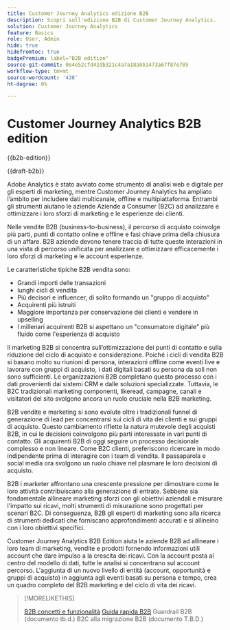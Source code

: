```yaml
---
title: Customer Journey Analytics edizione B2B
description: Scopri sull'edizione B2B di Customer Journey Analytics.
solution: Customer Journey Analytics
feature: Basics
role: User, Admin
hide: true
hidefromtoc: true
badgePremium: label="B2B edition"
source-git-commit: 0e4e52cfd42db321c4a7a18a9b1473a67f87e785
workflow-type: tm+mt
source-wordcount: '438'
ht-degree: 0%

---
```


# Customer Journey Analytics B2B edition

{{b2b-edition}}

{{draft-b2b}}

Adobe Analytics è stato avviato come strumento di analisi web e digitale per gli esperti di marketing, mentre Customer Journey Analytics ha ampliato l’ambito per includere dati multicanale, offline e multipiattaforma.  Entrambi gli strumenti aiutano le aziende Aziende a Consumer (B2C) ad analizzare e ottimizzare i loro sforzi di marketing e le esperienze dei clienti.

Nelle vendite B2B (business-to-business), il percorso di acquisto coinvolge più parti, punti di contatto online e offline e fasi chiave prima della chiusura di un affare. B2B aziende devono tenere traccia di tutte queste interazioni in una vista di percorso unificata per analizzare e ottimizzare efficacemente i loro sforzi di marketing e le account esperienze.

Le caratteristiche tipiche B2B vendita sono:

* Grandi importi delle transazioni
* lunghi cicli di vendita
* Più decisori e influencer, di solito formando un &quot;gruppo di acquisto&quot;
* Acquirenti più istruiti
* Maggiore importanza per conservazione dei clienti e vendere in upselling
* I millenari acquirenti B2B si aspettano un &quot;consumatore digitale&quot; più fluido come l&#39;esperienza di acquisto

Il marketing B2B si concentra sull’ottimizzazione dei punti di contatto e sulla riduzione del ciclo di acquisto e considerazione. Poiché i cicli di vendita B2B si basano molto su riunioni di persona, interazioni offline come eventi live e lavorare con gruppi di acquisto, i dati digitali basati su persona da soli non sono sufficienti. Le organizzazioni B2B completano questo processo con i dati provenienti dai sistemi CRM e dalle soluzioni specializzate. Tuttavia, le B2C tradizionali marketing componenti, likeread, campagne, canali e visitatori del sito svolgono ancora un ruolo cruciale nella B2B marketing.

B2B vendite e marketing si sono evolute oltre i tradizionali funnel di generazione di lead per concentrarsi sui cicli di vita dei clienti e sui gruppi di acquisto. Questo cambiamento riflette la natura mutevole degli acquisti B2B, in cui le decisioni coinvolgono più parti interessate in vari punti di contatto. Gli acquirenti B2B di oggi seguire un processo decisionale complesso e non lineare. Come B2C clienti, preferiscono ricercare in modo indipendente prima di interagire con i team di vendita. Il passaparola e social media ora svolgono un ruolo chiave nel plasmare le loro decisioni di acquisto.

B2B i marketer affrontano una crescente pressione per dimostrare come le loro attività contribuiscano alla generazione di entrate.  Sebbene sia fondamentale allineare marketing sforzi con gli obiettivi aziendali e misurare l&#39;impatto sui ricavi, molti strumenti di misurazione sono progettati per scenari B2C. Di conseguenza, B2B gli esperti di marketing sono alla ricerca di strumenti dedicati che forniscano approfondimenti accurati e si allineino con i loro obiettivi specifici.

Customer Journey Analytics B2B Edition aiuta le aziende B2B ad allineare i loro team di marketing, vendite e prodotti fornendo informazioni utili account che dare impulso a la crescita dei ricavi. Con la account posta al centro del modello di dati, tutte le analisi si concentrano sul account percorso. L&#39;aggiunta di un nuovo livello di entità (account, opportunità e gruppi di acquisto) in aggiunta agli eventi basati su persona e tempo, crea un quadro completo del B2B marketing e del ciclo di vita dei ricavi.


>[!MORELIKETHIS]
>
>[B2B concetti e funzionalità](cja-b2b-concepts-features.md)
>[Guida rapida B2B](cja-b2b-quick-start-guide.md)
>Guardrail B2B (documento tb.d.)
>B2C alla migrazione B2B (documento T.B.D.)
>
